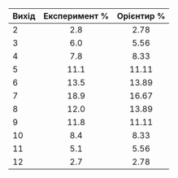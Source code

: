 | Вихід | Експеримент % | Орієнтир % |
| :---- | :-----------: | :--------: |
|2      |      2.8      |    2.78    |
|3      |      6.0      |    5.56    |
|4      |      7.8      |    8.33    |
|5      |     11.1      |   11.11    |
|6      |     13.5      |   13.89    |
|7      |     18.9      |   16.67    |
|8      |     12.0      |   13.89    |
|9      |     11.8      |   11.11    |
|10     |      8.4      |    8.33    |
|11     |      5.1      |    5.56    |
|12     |      2.7      |    2.78    |
